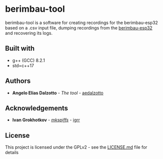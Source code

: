 # berimbau-tool

berimbau-tool is a software for creating recordings for the berimbau-esp32 based on a .csv input file, dumping recordings from the [berimbau-esp32](https://github.com/aedalzotto/berimbau-esp32) and recovering its logs.

## Built with

* g++ (GCC) 8.2.1
* std=c++17

## Authors

* **Angelo Elias Dalzotto** - *The tool* - [aedalzotto](https://github.com/aedalzotto)

## Acknowledgements

* **Ivan Grokhotkov** - *[mkspiffs](https://github.com/igrr/mkspiffs)* - [igrr](https://github.com/igrr)

## License

This project is licensed under the GPLv2 - see the [LICENSE.md](LICENSE.md) file for details
